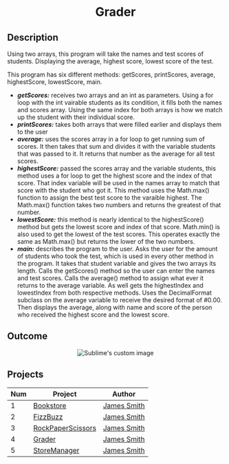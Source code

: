 <h1 align="center">Grader</h1>

## Description
Using two arrays, this program will take the names and test scores of students. Displaying the average, highest score, 
lowest score of the test. 

This program has six different methods: getScores, printScores, average, highestScore, lowestScore, main.
 - **_getScores:_** receives two arrays and an int as parameters. Using a for loop with the int vairable students 
as its condition, it fills both the names and scores array. Using the same index for both arrays is how we match up the student
with their individual score. 
 - **_printScores:_** takes both arrays that were filled earlier and displays them to the user
 - **_average:_** uses the scores array in a for loop to get running sum of scores. It then takes that sum and divides
 it with the variable students that was passed to it. It returns that number as the average for all test scores. 
- **_highestScore:_** passed the scores array and the variable students, this method uses a for loop to get the highest score and
the index of that score. That index variable will be used in the names array to match that score with the student who got it. This 
method uses the Math.max() function to assign the best test score to the varaible highest. The Math.max() function takes two numbers
and returns the greatest of that number. 
- **_lowestScore:_** this method is nearly identical to the highestScore() method but gets the lowest score and index of that score. 
Math.min() is also used to get the lowest of the test scores. This operates exactly the same as Math.max() but returns the lower of 
the two numbers. 
- **_main:_** describes the program to the user. Asks the user for the amount of students who took the test, which is used in every other
method in the program. It takes that student variable and gives the two arrays its length. Calls the getScores() method so the user 
can enter the names and test scores. Calls the average() method to assign what ever it returns to the average variable. As well gets the 
highestIndex and lowestIndex from both respective methods. Uses the DecimalFormat subclass on the average variable to receive the desired 
format of #0.00. Then displays the average, along with name and score of the person who received the highest score and the lowest score. 


## Outcome
<p align="center">
  <img src="https://user-images.githubusercontent.com/80684500/170366099-10b000a2-bf4d-4466-a9fc-700e1293e50c.JPG" alt="Sublime's custom image"/>
</p>

## Projects
|  Num  | Project                                                                                                   | Author                                          |
| ----- | --------------------------------------------------------------------------------------------------------- | ------------------------------------------------|
|   1   | [Bookstore](https://github.com/JamesSmith232/BookStore)                                                   | [James Smith](https://github.com/JamesSmith232)   |
|   2   | [FizzBuzz](https://github.com/JamesSmith232/FizzBuzz)                                                     | [James Smith](https://github.com/JamesSmith232)   |
|   3   | [RockPaperScissors](https://github.com/JamesSmith232/RockPaperScissors)                                   | [James Smith](https://github.com/JamesSmith232)   |
|   4   | [Grader](https://github.com/JamesSmith232/Grader)                                                         | [James Smith](https://github.com/JamesSmith232)   |
|   5   | [StoreManager](https://github.com/JamesSmith232/StoreManager)                                             | [James Smith](https://github.com/JamesSmith232)   |
